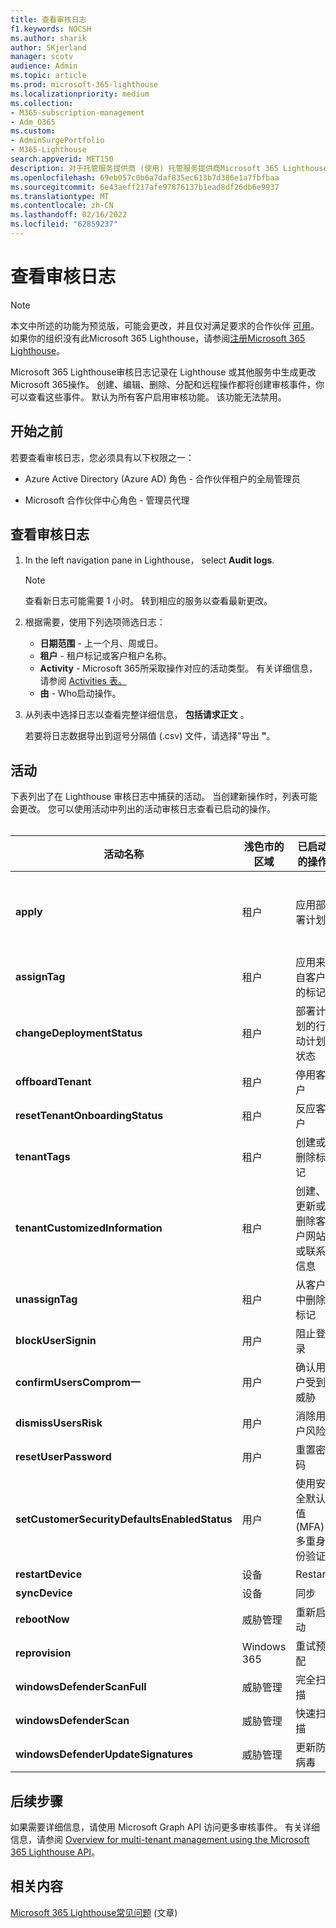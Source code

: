 ```yaml
---
title: 查看审核日志
f1.keywords: NOCSH
ms.author: sharik
author: SKjerland
manager: scotv
audience: Admin
ms.topic: article
ms.prod: microsoft-365-lighthouse
ms.localizationpriority: medium
ms.collection:
- M365-subscription-management
- Adm_O365
ms.custom:
- AdminSurgePortfolio
- M365-Lighthouse
search.appverid: MET150
description: 对于托管服务提供商 (使用) 托管服务提供商Microsoft 365 Lighthouse，了解如何查看审核日志。
ms.openlocfilehash: 69eb057c0b6a7daf835ec613b7d386e1a7fbfbaa
ms.sourcegitcommit: 6e43aeff217afe97876137b1ead8df26db6e9937
ms.translationtype: MT
ms.contentlocale: zh-CN
ms.lasthandoff: 02/16/2022
ms.locfileid: "62859237"
---
```

# <a name="review-audit-logs"></a>查看审核日志

> [!NOTE]
> 本文中所述的功能为预览版，可能会更改，并且仅对满足要求的合作伙伴 [可用](m365-lighthouse-requirements.md)。 如果你的组织没有此Microsoft 365 Lighthouse，请参阅[注册Microsoft 365 Lighthouse](m365-lighthouse-sign-up.md)。

Microsoft 365 Lighthouse审核日志记录在 Lighthouse 或其他服务中生成更改Microsoft 365操作。 创建、编辑、删除、分配和远程操作都将创建审核事件，你可以查看这些事件。 默认为所有客户启用审核功能。 该功能无法禁用。

## <a name="before-you-begin"></a>开始之前

若要查看审核日志，您必须具有以下权限之一：

- Azure Active Directory (Azure AD) 角色 - 合作伙伴租户的全局管理员

- Microsoft 合作伙伴中心角色 - 管理员代理

## <a name="review-audit-logs"></a>查看审核日志

1. In the left navigation pane in Lighthouse， select **Audit logs**.

    > [!NOTE]
    > 查看新日志可能需要 1 小时。 转到相应的服务以查看最新更改。

2. 根据需要，使用下列选项筛选日志：

    - **日期范围** - 上一个月、周或日。
    - **租户** - 租户标记或客户租户名称。
    - **Activity** - Microsoft 365所采取操作对应的活动类型。 有关详细信息，请参阅 [Activities 表。](#activities)
    - **由** - Who启动操作。

3. 从列表中选择日志以查看完整详细信息， **包括请求正文** 。

    若要将日志数据导出到逗号分隔值 (.csv) 文件，请选择"导出 **"**。

## <a name="activities"></a>活动

下表列出了在 Lighthouse 审核日志中捕获的活动。 当创建新操作时，列表可能会更改。 您可以使用活动中列出的活动审核日志查看已启动的操作。<br><br>

| 活动名称 | 浅色市的区域 | 已启动的操作 | 服务受到影响 |
|--|--|--|--|
| **apply** | 租户 | 应用部署计划 | Azure AD、Microsoft Endpoint Manager (MEM)  |
| **assignTag** | 租户 | 应用来自客户的标记 | Lighthouse |
| **changeDeploymentStatus** | 租户 | 部署计划的行动计划状态 | Lighthouse |
| **offboardTenant** | 租户 | 停用客户 | Lighthouse |
| **resetTenantOnboardingStatus** | 租户 | 反应客户 | Lighthouse |
| **tenantTags** | 租户 | 创建或删除标记 | Lighthouse |
| **tenantCustomizedInformation** | 租户 | 创建、更新或删除客户网站或联系信息 | Lighthouse |
| **unassignTag** | 租户 | 从客户中删除标记 | Lighthouse |
| **blockUserSignin** | 用户 | 阻止登录 | Azure AD |
| **confirmUsersComprom一** | 用户 | 确认用户受到威胁 | Azure AD |
| **dismissUsersRisk** | 用户 | 消除用户风险 | Azure AD |
| **resetUserPassword** | 用户 | 重置密码 | Azure AD |
| **setCustomerSecurityDefaultsEnabledStatus** | 用户 | 使用安全默认值 (MFA) 多重身份验证 | Azure AD |
| **restartDevice** | 设备 | Restart | MEM |
| **syncDevice** | 设备 | 同步 | MEM |
| **rebootNow** | 威胁管理 | 重新启动 | MEM |
| **reprovision** | Windows 365 | 重试预配 | Windows 365 |
| **windowsDefenderScanFull** | 威胁管理 | 完全扫描 | MEM |
| **windowsDefenderScan** | 威胁管理 | 快速扫描 | MEM |
| **windowsDefenderUpdateSignatures** | 威胁管理 | 更新防病毒 | MEM |

## <a name="next-steps"></a>后续步骤

如果需要详细信息，请使用 Microsoft Graph API 访问更多审核事件。 有关详细信息，请参阅 [Overview for multi-tenant management using the Microsoft 365 Lighthouse API](/graph/managedtenants-concept-overview)。

## <a name="related-content"></a>相关内容

[Microsoft 365 Lighthouse常见问题](m365-lighthouse-faq.yml) (文章) 
